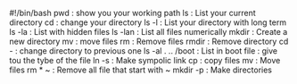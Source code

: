 #!/bin/bash
pwd : show you your working path
ls : List your current directory
cd : change your directory
ls -l : List your directory with long term
ls -la : List with hidden files
ls -lan : List all files numerically
mkdir : Create a new directory
mv : move files
rm : Remove files
rmdir : Remove directory
cd - : change directory to previous one
ls -al . .. /boot : List in boot
file : give tou the tybe of the file
ln -s : Make sympolic link
cp : copy files
mv : Move files
rm * ~ : Remove all file that start with ~
mkdir -p : Make directories
